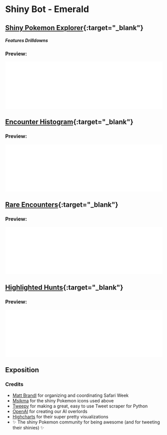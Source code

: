 # Shiny Bot - Emerald

## **[Shiny Pokemon Explorer](shinybot_emerald_explorer.html "Click to view graph in full"){:target="_blank"}**
##### Features Drilldowns

### Preview:
<div class="iframe-container">
  <iframe src="shinybot_emerald_explorer.html" width="100%" frameborder="0" loading="lazy" scrolling="no" title="Shiny Pokemon Explorer" allow="accelerometer; autoplay; encrypted-media; gyroscope; picture-in-picture" allowfullscreen> </iframe>
  <br>
</div>

## **[Encounter Histogram](safariweek2023-histogram.html "Click to view graph in full"){:target="_blank"}**

### Preview:
<div class="iframe-container">
  <iframe src="safariweek2023-histogram.html" width="100%" frameborder="0" loading="lazy" scrolling="no" title="Encounter Histogram" allow="accelerometer; autoplay; encrypted-media; gyroscope; picture-in-picture" allowfullscreen> </iframe>
  <br>
</div>

## **[Rare Encounters](safariweek2023-rares.html "Click to view graph in full"){:target="_blank"}**

### Preview:
<div class="iframe-container">
  <iframe src="safariweek2023-rares.html" width="100%" frameborder="0" loading="lazy" scrolling="no" title="Rare Encounters" allow="accelerometer; autoplay; encrypted-media; gyroscope; picture-in-picture" allowfullscreen> </iframe>
  <br>
</div>

## **[Highlighted Hunts](safariweek2023-highlights.html "Click to view graph in full"){:target="_blank"}**

### Preview:
<div class="iframe-container">
  <iframe src="safariweek2023-highlights.html" width="100%" frameborder="0" loading="lazy" scrolling="no" title="Highlighted Hunts" allow="accelerometer; autoplay; encrypted-media; gyroscope; picture-in-picture" allowfullscreen> </iframe>
  <br>
</div>

## **Exposition**


### **Credits**
- [Matt Brandl](https://twitter.com/TheAbsol) for organizing and coordinating Safari Week 
- [Msikma](https://msikma.github.io/pokesprite/) for the shiny Pokemon icons used above
- [Tweepy](https://www.tweepy.org/) for making a great, easy to use Tweet scraper for Python
- [OpenAI](https://openai.com/) for creating our AI overlords
- [Highcharts](https://www.highcharts.com/) for their super pretty visualizations
- ✨ The shiny Pokemon community for being awesome (and for tweeting their shinies) ✨